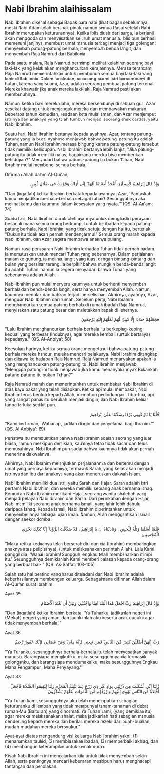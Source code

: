 <div markdown="1">

# Nabi Ibrahim alaihissalam  

Nabi Ibrahim dikenal sebagai Bapak para nabi (lihat bagan sebelumnya, meski Nabi Adam telah beranak pinak, namun semua Rasul setelah Nabi Ibrahim merupakan keturunannya). Ketika iblis diusir dari surga, ia berjanji akan menggoda dan menyesatkan seluruh umat manusia. Iblis pun berhasil memenuhi janjinya, membuat umat manusia terbagi menjadi tiga golongan: menyembah patung-patung berhala, menyembah benda langit, dan menyembah Raja Namrud dari Babilonia.

Pada suatu malam, Raja Namrud bermimpi melihat kelahiran seorang bayi laki-laki yang kelak akan menghancurkan kerajaannya. Merasa terancam, Raja Namrud memerintahkan untuk membunuh semua bayi laki-laki yang lahir di Babilonia. Dalam ketakutan, sepasang suami istri bersembunyi di hutan, karena sang suami, Azar, adalah seorang pembuat patung terkenal. Mereka khawatir jika anak mereka laki-laki, Raja Namrud pasti akan membunuhnya.

Namun, ketika bayi mereka lahir, mereka bersembunyi di sebuah gua. Azar sesekali datang untuk menjenguk mereka dan membawakan makanan. Beberapa tahun kemudian, keadaan kota mulai aman, dan Azar menjemput istrinya dan anaknya yang telah tumbuh menjadi seorang anak cerdas, yaitu Nabi Ibrahim.

Suatu hari, Nabi Ibrahim bertanya kepada ayahnya, Azar, tentang patung-patung yang ia buat. Ayahnya menjawab bahwa patung-patung itu adalah Tuhan, namun Nabi Ibrahim merasa bingung karena patung-patung tersebut tidak memiliki kehidupan. Nabi Ibrahim bertanya lebih lanjut, "Jika patung-patung itu tidak memiliki nafas, bagaimana mereka bisa memberikan kehidupan?" Menyadari bahwa patung-patung itu bukan Tuhan, Nabi Ibrahim mulai membenci semua berhala.

Difirman Allah dalam Al-Qur'an, 
<p dir="rtl" align="right">
وَإِذْ قَالَ إِبْرَاهِيمُ لِأَبِيهِ آزَرَ أَتَتَّخِذُ أَصْنَامًا آلِهَةً ۖ إِنِّي أَرَاكَ وَقَوْمَكَ فِي ضَلَالٍ مُّبِينٍ
</p>
"Dan (ingatlah) ketika Ibrahim berkata kepada ayahnya, Azar, 'Pantaskah kamu menjadikan berhala-berhala sebagai tuhan? Sesungguhnya aku melihat kamu dan kaummu dalam kesesatan yang nyata.'" (QS. Al-An'am: 74)

Suatu hari, Nabi Ibrahim diajak oleh ayahnya untuk menghadiri perayaan besar, di mana semua orang berkumpul untuk beribadah kepada patung-patung berhala. Nabi Ibrahim, yang tidak setuju dengan hal itu, berteriak, "Dukun itu tidak akan pernah mendengarmu!" Semua orang marah kepada Nabi Ibrahim, dan Azar segera membawa anaknya pulang.

Namun, rasa penasaran Nabi Ibrahim terhadap Tuhan tidak pernah padam. Ia memutuskan untuk mencari Tuhan yang sebenarnya. Dalam perjalanan malam ke gunung, ia melihat langit yang luas, dengan bintang-bintang dan bulan yang bersinar terang. Ia berpikir bahwa mungkin benda-benda langit itu adalah Tuhan, namun ia segera menyadari bahwa Tuhan yang sebenarnya adalah Allah.

Nabi Ibrahim pun mulai menyeru kaumnya untuk berhenti menyembah berhala dan benda-benda langit, serta hanya menyembah Allah. Namun, kaumnya menolak dan bahkan terjadi perselisihan. Akhirnya, ayahnya, Azar, mengusir Nabi Ibrahim dari rumah. Sebelum pergi, Nabi Ibrahim menghancurkan semua patung berhala di rumah ibadah Raja Namrud, menyisakan satu patung besar dan meletakkan kapak di lehernya.

<p dir="rtl" align="right">
فَجَعَلَهُمْ جُذَاذًا إِلَّا كَبِيرًا لَّهُمْ لَعَلَّهُمْ إِلَيْهِ يَرْجِعُونَ
</p>
"Lalu Ibrahim menghancurkan berhala-berhala itu berkeping-keping, kecuali yang terbesar (induknya), agar mereka kembali (untuk bertanya) kepadanya." (QS. Al-Anbiya': 58)

Keesokan harinya, ketika semua orang mengetahui bahwa patung-patung berhala mereka hancur, mereka mencari pelakunya. Nabi Ibrahim ditangkap dan dibawa ke hadapan Raja Namrud. Raja Namrud menanyakan apakah ia yang menghancurkan patung-patung itu. Nabi Ibrahim menjawab, "Mengapa patung ini tidak menjawab jika kamu menanyakannya? Bukankah patung-patung itu bukan Tuhan?"

Raja Namrud marah dan memerintahkan untuk membakar Nabi Ibrahim di atas kayu bakar yang telah disiapkan. Ketika api mulai membakar, Nabi Ibrahim terus berdoa kepada Allah, memohon perlindungan. Tiba-tiba, api yang sangat panas itu berubah menjadi dingin, dan Nabi Ibrahim keluar tanpa terluka sedikit pun.

<p dir="rtl" align="right">
قُلْنَا يَا نَارُ كُونِي بَرْدًا وَسَلَامًا عَلَىٰ إِبْرَاهِيمَ
</p>
"Kami berfirman, 'Wahai api, jadilah dingin dan penyelamat bagi Ibrahim.'" (QS. Al-Anbiya': 69)

Peristiwa itu membuktikan bahwa Nabi Ibrahim adalah seorang yang luar biasa, namun meskipun demikian, kaumnya tetap tidak sadar dan terus memusuhinya. Nabi Ibrahim pun sadar bahwa kaumnya tidak akan pernah menerima dakwahnya.

Akhirnya, Nabi Ibrahim melanjutkan perjalanannya dan bertemu dengan umat yang percaya kepadanya, termasuk Sarah, yang kelak akan menjadi istrinya dan ibu dari anaknya yang akan meneruskan dakwah Islam.

Nabi Ibrahim memiliki dua istri, yaitu Sarah dan Hajar. Sarah adalah istri pertama Nabi Ibrahim, dan mereka memiliki seorang anak bernama Ishaq. Kemudian Nabi Ibrahim menikahi Hajar, seorang wanita shalehah yang menjadi pelayan Nabi Ibrahim dan Sarah. Dari pernikahan dengan Hajar, Nabi memiliki seorang anak bernama Ismail, yang lahir lebih dahulu daripada Ishaq. Kepada Ismail, Nabi Ibrahim diperintahkan untuk menyembelihnya sebagai ujian iman. Namun, Allah menggantikan Ismail dengan seekor domba.


<p dir="rtl" align="right">
فَلَمَّا أَسْلَمَا وَتَلَّهُ لِلْجَبِينِ . وَنَادَيْنَاهُ أَن يَا إِبْرَاهِيمُ . قَدْ صَدَّقْتَ الرُّؤْيَا ۚ إِنَّا كَذَٰلِكَ نَجْزِي الْمُحْسِنِينَ
</p>
"Maka ketika keduanya telah berserah diri dan dia (Ibrahim) membaringkan anaknya atas pelipis(nya), (untuk melaksanakan perintah Allah). Lalu Kami panggil dia, 'Wahai Ibrahim! Sungguh, engkau telah membenarkan mimpi itu.' Sesungguhnya demikianlah Kami memberi balasan kepada orang-orang yang berbuat baik." (QS. As-Saffat: 103-105)

Salah satu hal penting yang harus diteladani dari Nabi Ibrahim adalah keberhasilannya membengun keluarga. Sebagaimana difirman Allah dalam Al-Qur'an surat Ibrahim.

Ayat 35:  
<p dir="rtl" align="right">
وَإِذْ قَالَ إِبْرَاهِيمُ رَبِّ اجْعَلْ هَٰذَا الْبَلَدَ آمِنًا وَاجْنُبْنِي وَبَنِيَّ أَن نَّعْبُدَ الْأَصْنَامَ
</p>
"Dan (ingatlah) ketika Ibrahim berkata, 'Ya Tuhanku, jadikanlah negeri ini (Mekah) negeri yang aman, dan jauhkanlah aku beserta anak cucuku agar tidak menyembah berhala.'"

Ayat 36:  
<p dir="rtl" align="right">
رَبِّ إِنَّهُنَّ أَضْلَلْنَ كَثِيرًا مِّنَ النَّاسِ ۖ فَمَن تَبِعَنِي فَإِنَّهُ مِنِّي ۖ وَمَنْ عَصَانِي فَإِنَّكَ غَفُورٌ رَّحِيمٌ
</p>
"Ya Tuhanku, sesungguhnya berhala-berhala itu telah menyesatkan banyak manusia. Barangsiapa mengikutiku, maka sesungguhnya dia termasuk golonganku, dan barangsiapa mendurhakaiku, maka sesungguhnya Engkau Maha Pengampun, Maha Penyayang.'"

Ayat 37:
<p dir="rtl" align="right">
رَّبَّنَا إِنِّي أَسْكَنتُ مِن ذُرِّيَّتِي بِوَادٍ غَيْرِ ذِي زَرْعٍ عِندَ بَيْتِكَ الْمُحَرَّمِ رَبَّنَا لِيُقِيمُوا الصَّلَاةَ فَاجْعَلْ أَفْئِدَةً مِّنَ النَّاسِ تَهْوِي إِلَيْهِمْ وَارْزُقْهُم مِّنَ الثَّمَرَاتِ لَعَلَّهُمْ يَشْكُرُونَ
</p>
"Ya Tuhan kami, sesungguhnya aku telah menempatkan sebagian keturunanku di lembah yang tidak mempunyai tanam-tanaman di dekat rumah-Mu (Baitullah) yang dihormati. Ya Tuhan kami, (yang demikian itu) agar mereka melaksanakan shalat, maka jadikanlah hati sebagian manusia cenderung kepada mereka dan berilah mereka rezeki dari buah-buahan, mudah-mudahan mereka bersyukur."

Ayat-ayat diatas mengandung visi keluarga Nabi Ibrahim yakni: (1) menanamkan tauhid, (2) membiasakan ibadah, (3) memperbaiki akhlaq, dan (4) membangun keterampilan untuk kemakmuran.

Kisah Nabi Ibrahim ini mengajarkan kita untuk tidak menyembah selain Allah, serta pentingnya mencari kebenaran meskipun harus menghadapi tantangan dan penolakan.
</div>